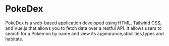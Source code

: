 # PokeDex

PokeDex is a web-based application developed using HTML, Tailwind CSS, and Vue.js that allows you to fetch data over a restful API. It allows users to search for a Pokemon by name and view its appearance,abbilities,types and habitats.